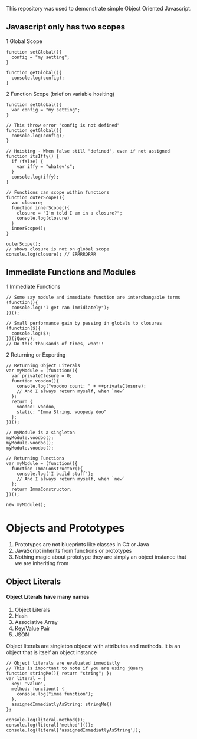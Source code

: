 This repository was used to demonstrate simple Object Oriented
Javascript.

## Javascript only has two scopes
1  Global Scope

    function setGlobal(){
      config = "my setting";
    }
    
    function getGlobal(){
      console.log(config);
    }

2  Function Scope (brief on variable hositing)

    function setGlobal(){
      var config = "my setting";
    }
   
    // This throw error "config is not defined" 
    function getGlobal(){
      console.log(config);
    }

    // Hoisting - When false still "defined", even if not assigned
    function itsIffy() {
      if (false) {
        var iffy = "whatev's";
      }
      console.log(iffy);
    }

    // Functions can scope within functions
    function outerScope(){
      var closure;
      function innerScope(){
        closure = "I'm told I am in a closure?";
        console.log(closure)
      }
      innerScope();
    }

    outerScope();
    // shows closure is not on global scope
    console.log(closure); // ERRRRORRR

##  Immediate Functions and Modules

1 Immediate Functions

    // Some say module and immediate function are interchangable terms
    (function(){
      console.log("I get ran immidiately");
    })();

    // Small performance gain by passing in globals to closures
    (function($){
      console.log($);
    })(jQuery);
    // Do this thousands of times, woot!!

2 Returning or Exporting

    // Returning Object Literals
    var myModule = (function(){
      var privateClosure = 0;
      function voodoo(){
        console.log("voodoo count: " + ++privateClosure);
        // And I always return myself, when `new`
      };
      return {
        voodoo: voodoo,
        static: "Imma String, woopedy doo"
      };
    })();

    // myModule is a singleton
    myModule.voodoo();
    myModule.voodoo();
    myModule.voodoo();

    // Returning Functions
    var myModule = (function(){
      function ImmaConstructor(){
        console.log('I build stuff');
        // And I always return myself, when `new`
      };
      return ImmaConstructor;
    })();

    new myModule();

# Objects and Prototypes

1.  Prototypes are not blueprints like classes in C# or Java
2.  JavaScript inherits from functions or prototypes
3.  Nothing magic about prototype they are simply an object instance
    that we are inheriting from

## Object Literals

#### Object Literals have many names
1.  Object Literals
2.  Hash
3.  Associative Array
4.  Key/Value Pair
5.  JSON

Object literals are singleton objecst with attributes and methods.
It is an object that is itself an object instance

    // Object literals are evaluated immediatly
    // This is important to note if you are using jQuery
    function stringMe(){ return "string"; };
    var literal = {
      key: 'value',
      method: function() {
        console.log("imma function");
      },
      assignedImmediatlyAsString: stringMe()
    };

    console.log(literal.method());
    console.log(literal['method']());
    console.log(literal['assignedImmediatlyAsString']);

